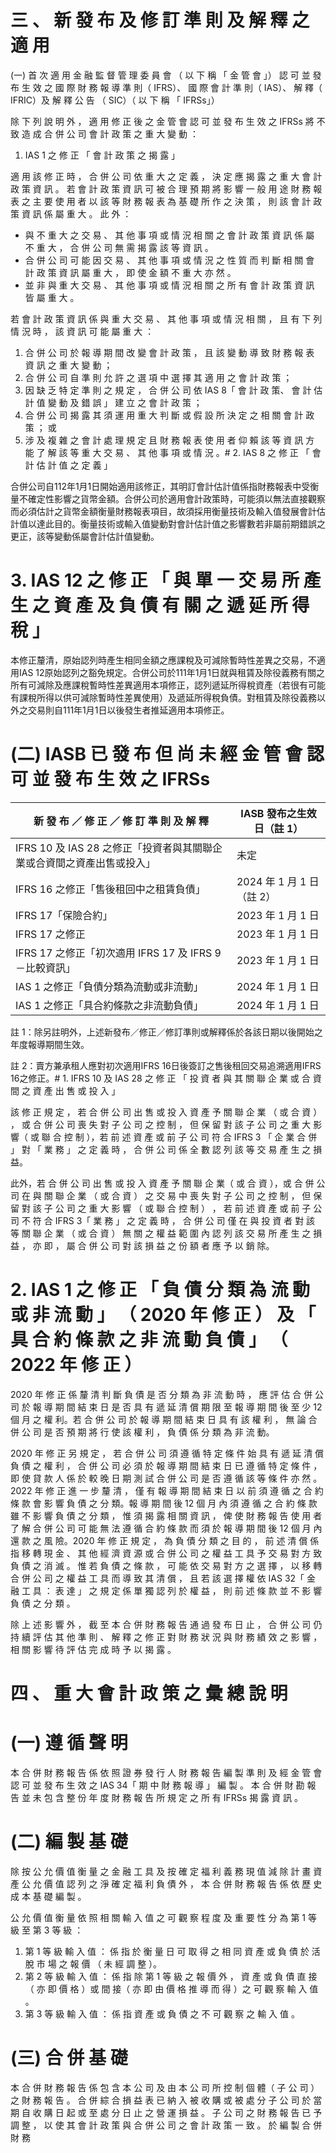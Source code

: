 # 三 、 新 發 布 及 修 訂 準 則 及 解 釋 之 適 用

(一) 首 次 適 用 金 融 監 督 管 理 委 員 會 （ 以 下 稱 「 金 管 會 」） 認 可 並 發 布 生 效 之 國 際 財 務 報 導 準 則（ IFRS）、 國 際 會 計 準 則（ IAS）、 解 釋（ IFRIC）及 解 釋 公 告 （ SIC）（ 以 下 稱 「 IFRSs」）

除 下 列 說 明 外 ， 適 用 修 正 後 之 金 管 會 認 可 並 發 布 生 效 之 IFRSs 將 不 致 造 成 合 併 公 司 會 計 政 策 之 重 大 變 動 ：

1. IAS 1 之 修 正 「 會 計 政 策 之 揭 露 」

適 用 該 修 正 時 ， 合 併 公 司 依 重 大 之 定 義 ， 決 定 應 揭 露 之 重 大 會 計 政 策 資 訊 。 若 會 計 政 策 資 訊 可 被 合 理 預 期 將 影 響 一 般 用 途 財 務 報 表 之 主 要 使 用 者 以 該 等 財 務 報 表 為 基 礎 所 作 之 決 策 ， 則 該 會 計 政 策 資 訊 係 屬 重 大 。 此 外 ：

- 與 不 重 大 之 交 易 、 其 他 事 項 或 情 況 相 關 之 會 計 政 策 資 訊 係 屬 不 重 大 ， 合 併 公 司 無 需 揭 露 該 等 資 訊 。
- 合 併 公 司 可 能 因 交 易 、 其 他 事 項 或 情 況 之 性 質 而 判 斷 相 關 會 計 政 策 資 訊 屬 重 大 ， 即 使 金 額 不 重 大 亦 然 。
- 並 非 與 重 大 交 易 、 其 他 事 項 或 情 況 相 關 之 所 有 會 計 政 策 資 訊 皆 屬 重 大 。

若 會 計 政 策 資 訊 係 與 重 大 交 易 、 其 他 事 項 或 情 況 相 關 ， 且 有 下 列 情 況 時 ， 該 資 訊 可 能 屬 重 大 ：

1. 合 併 公 司 於 報 導 期 間 改 變 會 計 政 策 ， 且 該 變 動 導 致 財 務 報 表 資 訊 之 重 大 變 動 ；
2. 合 併 公 司 自 準 則 允 許 之 選 項 中 選 擇 其 適 用 之 會 計 政 策 ；
3. 因 缺 乏 特 定 準 則 之 規 定 ， 合 併 公 司 依 IAS 8「 會 計 政 策、 會 計 估 計 值 變 動 及 錯 誤 」 建 立 之 會 計 政 策 ；
4. 合 併 公 司 揭 露 其 須 運 用 重 大 判 斷 或 假 設 所 決 定 之 相 關 會 計 政 策 ； 或
5. 涉 及 複 雜 之 會 計 處 理 規 定 且 財 務 報 表 使 用 者 仰 賴 該 等 資 訊 方 能 了 解 該 等 重 大 交 易 、 其 他 事 項 或 情 況 。# 2. IAS 8 之 修 正 「 會 計 估 計 值 之 定 義 」

合併公司自112年1月1日開始適用該修正，其明訂會計估計值係指財務報表中受衡量不確定性影響之貨幣金額。合併公司於適用會計政策時，可能須以無法直接觀察而必須估計之貨幣金額衡量財務報表項目，故須採用衡量技術及輸入值發展會計估計值以達此目的。衡量技術或輸入值變動對會計估計值之影響數若非屬前期錯誤之更正，該等變動係屬會計估計值變動。

# 3. IAS 12 之 修 正 「 與 單 一 交 易 所 產 生 之 資 產 及 負 債 有 關 之 遞 延 所 得 稅 」

本修正釐清，原始認列時產生相同金額之應課稅及可減除暫時性差異之交易，不適用IAS 12原始認列之豁免規定。合併公司於111年1月1日就與租賃及除役義務有關之所有可減除及應課稅暫時性差異適用本項修正，認列遞延所得稅資產（若很有可能有課稅所得以供可減除暫時性差異使用）及遞延所得稅負債。對租賃及除役義務以外之交易則自111年1月1日以後發生者推延適用本項修正。

# (二) IASB 已 發 布 但 尚 未 經 金 管 會 認 可 並 發 布 生 效 之 IFRSs

|新 發 布 ／ 修 正 ／ 修 訂 準 則 及 解 釋|IASB 發布之生效日（註 1）|
|---|---|
|IFRS 10 及 IAS 28 之修正「投資者與其關聯企業或合資間之資產出售或投入」|未定|
|IFRS 16 之修正「售後租回中之租賃負債」|2024 年 1 月 1 日（註 2）|
|IFRS 17「保險合約」|2023 年 1 月 1 日|
|IFRS 17 之修正|2023 年 1 月 1 日|
|IFRS 17 之修正「初次適用 IFRS 17 及 IFRS 9－比較資訊」|2023 年 1 月 1 日|
|IAS 1 之修正「負債分類為流動或非流動」|2024 年 1 月 1 日|
|IAS 1 之修正「具合約條款之非流動負債」|2024 年 1 月 1 日|

註 1：除另註明外，上述新發布／修正／修訂準則或解釋係於各該日期以後開始之年度報導期間生效。

註 2：賣方兼承租人應對初次適用IFRS 16日後簽訂之售後租回交易追溯適用IFRS 16之修正。# 1. IFRS 10 及 IAS 28 之 修 正 「 投 資 者 與 其 關 聯 企 業 或 合 資 間 之 資 產 出 售 或 投 入 」

該 修 正 規 定 ， 若 合 併 公 司 出 售 或 投 入 資 產 予 關 聯 企 業 （ 或 合 資 ） ， 或 合 併 公 司 喪 失 對 子 公 司 之 控 制 ， 但 保 留 對 該 子 公 司 之 重 大 影 響（ 或 聯 合 控 制 ），若 前 述 資 產 或 前 子 公 司 符 合 IFRS 3 「 企 業 合 併 」 對 「 業 務 」 之 定 義 時 ， 合 併 公 司 係 全 數 認 列 該 等 交 易 產 生 之 損 益。

此外，若 合 併 公 司 出 售 或 投 入 資 產 予 關 聯 企 業（ 或 合 資 ），或 合 併 公 司 在 與 關 聯 企 業 （ 或 合 資 ） 之 交 易 中 喪 失 對 子 公 司 之 控 制 ， 但 保 留 對 該 子 公 司 之 重 大 影 響 （ 或 聯 合 控 制 ） ， 若 前 述 資 產 或 前 子 公 司 不 符 合 IFRS 3「 業 務 」 之 定 義 時 ， 合 併 公 司 僅 在 與 投 資 者 對 該 等 關 聯 企 業 （ 或 合 資 ） 無 關 之 權 益 範 圍 內 認 列 該 交 易 所 產 生 之 損 益 ， 亦 即 ， 屬 合 併 公 司 對 該 損 益 之 份 額 者 應 予 以 銷 除。

# 2. IAS 1 之 修 正 「 負 債 分 類 為 流 動 或 非 流 動 」 （ 2020 年 修 正 ） 及 「 具 合 約 條 款 之 非 流 動 負 債 」 （ 2022 年 修 正 ）

2020 年 修 正 係 釐 清 判 斷 負 債 是 否 分 類 為 非 流 動 時 ， 應 評 估 合 併 公 司 於 報 導 期 間 結 束 日 是 否 具 有 遞 延 清 償 期 限 至 報 導 期 間 後 至 少 12 個 月 之 權 利。若 合 併 公 司 於 報 導 期 間 結 束 日 具 有 該 權 利 ， 無 論 合 併 公 司 是 否 預 期 將 行 使 該 權 利 ， 負 債 係 分 類 為 非 流 動。

2020 年 修 正 另 規 定 ， 若 合 併 公 司 須 遵 循 特 定 條 件 始 具 有 遞 延 清 償 負 債 之 權 利 ， 合 併 公 司 必 須 於 報 導 期 間 結 束 日 已 遵 循 特 定 條 件 ， 即 使 貸 款 人 係 於 較 晚 日 期 測 試 合 併 公 司 是 否 遵 循 該 等 條 件 亦 然 。 2022 年 修 正 進 一 步 釐 清 ， 僅 有 報 導 期 間 結 束 日 以 前 須 遵 循 之 合 約 條 款 會 影 響 負 債 之 分 類。報 導 期 間 後 12 個 月 內 須 遵 循 之 合 約 條 款 雖 不 影 響 負 債 之 分 類 ， 惟 須 揭 露 相 關 資 訊 ， 俾 使 財 務 報 告 使 用 者 了 解 合 併 公 司 可 能 無 法 遵 循 合 約 條 款 而 須 於 報 導 期 間 後 12 個 月 內 還 款 之 風 險。2020 年 修 正 規 定 ， 為 負 債 分 類 之 目 的 ， 前 述 清 償 係 指 移 轉 現 金 、 其 他 經 濟 資 源 或 合 併 公 司 之 權 益 工 具 予 交 易 對 方 致 負 債 之 消 滅 。 惟 若 負 債 之 條 款 ， 可 能 依 交 易 對 方 之 選 擇 ， 以 移 轉 合 併 公 司 之 權 益 工 具 而 導 致 其 清 償 ， 且 若 該 選 擇 權 依 IAS 32「 金 融 工 具 ： 表 達 」 之 規 定 係 單 獨 認 列 於 權 益 ， 則 前 述 條 款 並 不 影 響 負 債 之 分 類 。

除 上 述 影 響 外 ， 截 至 本 合 併 財 務 報 告 通 過 發 布 日 止 ， 合 併 公 司 仍 持 續 評 估 其 他 準 則 、 解 釋 之 修 正 對 財 務 狀 況 與 財 務 績 效 之 影 響 ， 相 關 影 響 待 評 估 完 成 時 予 以 揭 露 。

# 四 、 重 大 會 計 政 策 之 彙 總 說 明

# (一) 遵 循 聲 明

本 合 併 財 務 報 告 係 依 照 證 券 發 行 人 財 務 報 告 編 製 準 則 及 經 金 管 會 認 可 並 發 布 生 效 之 IAS 34「 期 中 財 務 報 導 」 編 製 。 本 合 併 財 勘 報 告 並 未 包 含 整 份 年 度 財 務 報 告 所 規 定 之 所 有 IFRSs 揭 露 資 訊 。

# (二) 編 製 基 礎

除 按 公 允 價 值 衡 量 之 金 融 工 具 及 按 確 定 福 利 義 務 現 值 減 除 計 畫 資 產 公 允 價 值 認 列 之 淨 確 定 福 利 負 債 外 ， 本 合 併 財 務 報 告 係 依 歷 史 成 本 基 礎 編 製 。

公 允 價 值 衡 量 依 照 相 關 輸 入 值 之 可 觀 察 程 度 及 重 要 性 分 為 第 1 等 級 至 第 3 等 級 ：

1. 第 1 等 級 輸 入 值 ： 係 指 於 衡 量 日 可 取 得 之 相 同 資 產 或 負 債 於 活 脫 市 場 之 報 價 （ 未 經 調 整 ）。
2. 第 2 等 級 輸 入 值 ： 係 指 除 第 1 等 級 之 報 價 外 ， 資 產 或 負 債 直 接 （ 亦 即 價 格 ）或 間 接（ 亦 即 由 價 格 推 導 而 得 ）之 可 觀 察 輸 入 值 。
3. 第 3 等 級 輸 入 值 ： 係 指 資 產 或 負 債 之 不 可 觀 察 之 輸 入 值 。

# (三) 合 併 基 礎

本 合 併 財 務 報 告 係 包 含 本 公 司 及 由 本 公 司 所 控 制 個 體（ 子 公 司 ）之 財 務 報 告 。 合 併 綜 合 損 益 表 已 納 入 被 收 購 或 被 處 分 子 公 司 於 當 期 自 收 購 日 起 或 至 處 分 日 止 之 營 運 損 益 。 子 公 司 之 財 務 報 告 已 予 調 整 ， 以 使 其 會 計 政 策 與 合 併 公 司 之 會 計 政 策 一 致 。 於 編 製 合 併 財 務